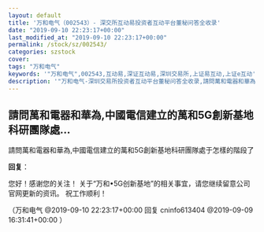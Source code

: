 ```yaml
---
layout: default
title: '万和电气（002543）- 深交所互动易投资者互动平台董秘问答全收录'
date: "2019-09-10 22:23:17+00:00"
last_modified_at: "2019-09-10 22:23:17+00:00"
permalink: /stock/sz/002543/
categories: szstock
cover: 
tags: "万和电气"
keywords: '"万和电气",002543,互动易,深证互动易,深圳交易所,上证易互动,上证e互动'
description: '"万和电气-深圳交易所投资者互动平台董秘问答全收录,請問萬和電器和華為,中國電信建立的萬和5G創新基地科研團隊處于怎樣的階段了"'
---
```


## 請問萬和電器和華為,中國電信建立的萬和5G創新基地科研團隊處...

請問萬和電器和華為,中國電信建立的萬和5G創新基地科研團隊處于怎樣的階段了

**回复**：

您好！感谢您的关注！
关于“万和•5G创新基地”的相关事宜，请您继续留意公司官网更新的资讯。
祝工作顺利！ 

（万和电气  @2019-09-10 22:23:17+00:00 回复 cninfo613404  @2019-09-09 16:31:41+00:00 ）


